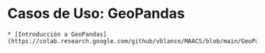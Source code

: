 # Casos de Uso: GeoPandas

    * [Introducción a GeoPandas](https://colab.research.google.com/github/vblanco/MAACS/blob/main/GeoPandas/GeoPandas_intro.ipynb)

